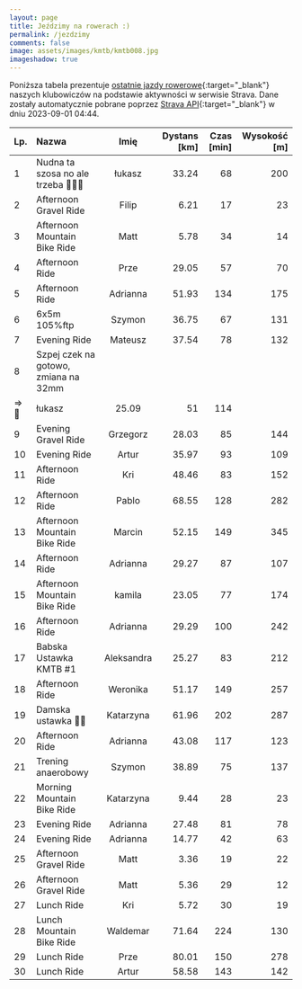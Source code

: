 ```yaml
---
layout: page
title: Jeździmy na rowerach :)
permalink: /jezdzimy
comments: false
image: assets/images/kmtb/kmtb008.jpg
imageshadow: true
---
```


Poniższa tabela prezentuje [ostatnie jazdy rowerowe](https://www.strava.com/clubs/336381){:target="_blank"} naszych klubowiczów na podstawie aktywności w serwisie Strava. Dane zostały automatycznie pobrane poprzez [Strava API](https://developers.strava.com/docs/reference/#api-Clubs-getClubActivitiesById){:target="_blank"} w dniu 2023-09-01 04:44.

Lp. | Nazwa | Imię | Dystans [km] | Czas [min] | Wysokość [m]
:--- | :--- | :---: | ---: | ---: | ---:
1|Nudna ta szosa no ale trzeba 🚵🤘😎|łukasz|33.24|68|200
2|Afternoon Gravel Ride|Filip|6.21|17|23
3|Afternoon Mountain Bike Ride|Matt|5.78|34|14
4|Afternoon Ride|Prze|29.05|57|70
5|Afternoon Ride|Adrianna|51.93|134|175
6|6x5m 105%ftp|Szymon|36.75|67|131
7|Evening Ride|Mateusz|37.54|78|132
8|Szpej czek na gotowo, zmiana na 32mm
=> 🚵|łukasz|25.09|51|114
9|Evening Gravel Ride|Grzegorz|28.03|85|144
10|Evening Ride|Artur|35.97|93|109
11|Afternoon Ride|Kri|48.46|83|152
12|Afternoon Ride|Pablo|68.55|128|282
13|Afternoon Mountain Bike Ride|Marcin|52.15|149|345
14|Afternoon Ride|Adrianna|29.27|87|107
15|Afternoon Mountain Bike Ride|kamila|23.05|77|174
16|Afternoon Ride|Adrianna|29.29|100|242
17|Babska Ustawka KMTB #1|Aleksandra|25.27|83|212
18|Afternoon Ride|Weronika|51.17|149|257
19|Damska ustawka 🚴😀|Katarzyna|61.96|202|287
20|Afternoon Ride|Adrianna|43.08|117|123
21|Trening anaerobowy|Szymon|38.89|75|137
22|Morning Mountain Bike Ride|Katarzyna|9.44|28|23
23|Evening Ride|Adrianna|27.48|81|78
24|Evening Ride|Adrianna|14.77|42|63
25|Afternoon Gravel Ride|Matt|3.36|19|22
26|Afternoon Gravel Ride|Matt|5.36|29|12
27|Lunch Ride|Kri|5.72|30|19
28|Lunch Mountain Bike Ride|Waldemar|71.64|224|130
29|Lunch Ride|Prze|80.01|150|278
30|Lunch Ride|Artur|58.58|143|142
